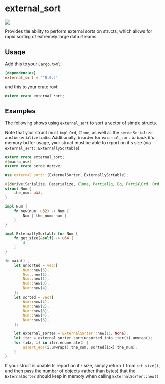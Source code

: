external_sort
=============

[![](http://meritbadge.herokuapp.com/external_sort)](https://crates.io/crates/external_sort)

Provides the ability to perform external sorts on structs, which allows for rapid sorting of extremely large data streams.

Usage
-----

Add this to your `Cargo.toml`:

```toml
[dependencies]
external_sort = "^0.0.3"
```

and this to your crate root:

```rust
extern crate external_sort;
```

Examples
--------

The following shows using `external_sort` to sort a vector of simple structs.

Note that your struct must `impl` `Ord`, `Clone`, as well as the `serde` `Serialize` and `Deserialize` traits. Additionally, in order for `external_sort` to track it's memory buffer usage, your struct must be able to report on it's size (via `external_sort::ExternallySortable`)

```rust
extern crate external_sort;
#[macro_use]
extern crate serde_derive;

use external_sort::{ExternalSorter, ExternallySortable};

#[derive(Serialize, Deserialize, Clone, PartialEq, Eq, PartialOrd, Ord)]
struct Num {
    the_num: u32,
}

impl Num {
    fn new(num: u32) -> Num {
        Num { the_num: num }
    }
}

impl ExternallySortable for Num {
    fn get_size(&self) -> u64 {
        4
    }
}

fn main() {
    let unsorted = vec![
        Num::new(5),
        Num::new(2),
        Num::new(1),
        Num::new(3),
        Num::new(4),
    ];
    let sorted = vec![
        Num::new(1),
        Num::new(2),
        Num::new(3),
        Num::new(4),
        Num::new(5),
    ];

    let external_sorter = ExternalSorter::new(16, None);
    let iter = external_sorter.sort(unsorted.into_iter()).unwrap();
    for (idx, i) in iter.enumerate() {
        assert_eq!(i.unwrap().the_num, sorted[idx].the_num);
    }
}
```

If your struct is unable to report on it's size, simply return `1` from `get_size()`, and then pass the number of objects (rather than bytes) that the `ExternalSorter` should keep in memory when calling `ExternalSorter::new()`